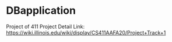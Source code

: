 # DBapplication
Project of 411
Project Detail Link: https://wiki.illinois.edu/wiki/display/CS411AAFA20/Project+Track+1

